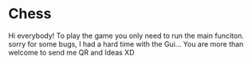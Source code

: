 # Chess
Hi everybody!
To play the game you only need to run the main funciton.
sorry for some bugs, I had a hard time with the Gui...
You are more than welcome to send me QR and Ideas XD
